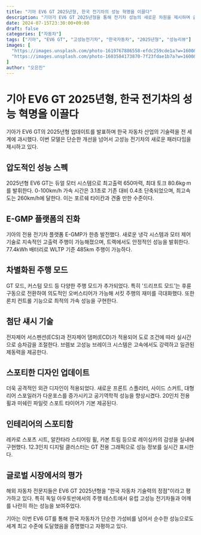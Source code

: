 ```yaml
---
title: "기아 EV6 GT 2025년형, 한국 전기차의 성능 혁명을 이끌다"
description: "기아가 EV6 GT 2025년형을 통해 전기차 성능의 새로운 차원을 제시하며 글로벌 고성능 전기차 시장에서 한국 브랜드의 위상을 한층 끌어올렸다."
date: 2024-07-15T23:30:00+09:00
draft: false
categories: ["자동차"]
tags: ["기아", "EV6 GT", "고성능전기차", "한국자동차", "2025년형", "성능리뷰"]
images: [
  "https://images.unsplash.com/photo-1619767886558-efdc259cde1a?w=1600&h=900&fit=crop&q=95",
  "https://images.unsplash.com/photo-1603584173870-7f23fdae1b7a?w=1600&h=900&fit=crop&q=95"
]
author: "오은진"
---
```


<h1>기아 EV6 GT 2025년형, 한국 전기차의 성능 혁명을 이끌다</h1>

<p>기아가 EV6 GT의 2025년형 업데이트를 발표하며 한국 자동차 산업의 기술력을 전 세계에 과시했다. 이번 모델은 단순한 개선을 넘어서 고성능 전기차의 새로운 패러다임을 제시하고 있다.</p>

<h2>압도적인 성능 스펙</h2>

<p>2025년형 EV6 GT는 듀얼 모터 시스템으로 최고출력 650마력, 최대 토크 80.6kg·m를 발휘한다. 0-100km/h 가속 시간은 3.1초로 기존 대비 0.4초 단축되었으며, 최고속도는 260km/h에 달한다. 이는 포르쉐 타이칸과 견줄 만한 수준이다.</p>

<h2>E-GMP 플랫폼의 진화</h2>

<p>기아의 전용 전기차 플랫폼 E-GMP가 한층 발전했다. 새로운 냉각 시스템과 모터 제어 기술로 지속적인 고출력 주행이 가능해졌으며, 트랙에서도 안정적인 성능을 발휘한다. 77.4kWh 배터리로 WLTP 기준 485km 주행이 가능하다.</p>

<h2>차별화된 주행 모드</h2>

<p>GT 모드, 커스텀 모드 등 다양한 주행 모드가 추가되었다. 특히 '드리프트 모드'는 후륜구동으로 전환하여 의도적인 오버스티어가 가능해 서킷 주행의 재미를 극대화했다. 또한 론치 컨트롤 기능으로 최적의 가속 성능을 구현한다.</p>

<h2>첨단 섀시 기술</h2>

<p>전자제어 서스펜션(ECS)과 전자제어 댐퍼(ECD)가 적용되어 도로 조건에 따라 실시간으로 승차감을 조절한다. 브렘보 고성능 브레이크 시스템은 고속에서도 강력하고 일관된 제동력을 제공한다.</p>

<h2>스포티한 디자인 업데이트</h2>

<p>더욱 공격적인 외관 디자인이 적용되었다. 새로운 프론트 스플리터, 사이드 스커트, 대형 리어 스포일러가 다운포스를 증가시키고 공기역학적 성능을 향상시켰다. 20인치 전용 휠과 미쉐린 파일럿 스포트 타이어가 기본 제공된다.</p>

<h2>인테리어의 스포티함</h2>

<p>레카로 스포츠 시트, 알칸타라 스티어링 휠, 카본 트림 등으로 레이싱카의 감성을 실내에 구현했다. 12.3인치 디지털 클러스터는 GT 전용 그래픽으로 성능 정보를 실시간 표시한다.</p>

<h2>글로벌 시장에서의 평가</h2>

<p>해외 자동차 전문지들은 EV6 GT 2025년형을 "한국 자동차 기술력의 정점"이라고 평가하고 있다. 특히 독일 아우토반에서의 주행 테스트에서 유럽 고성능 전기차들과 어깨를 나란히 하는 성능을 보여주었다.</p>

<p>기아는 이번 EV6 GT를 통해 한국 자동차가 단순한 가성비를 넘어서 순수한 성능으로도 세계 최고 수준에 도달했음을 증명했다고 자평하고 있다.</p> 